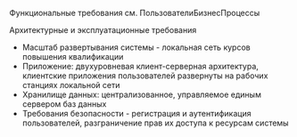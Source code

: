 ﻿Функциональные требования
см. ПользователиБизнесПроцессы


Архитектурные и эксплуатационные требования
* Масштаб развертывания системы - локальная сеть курсов повышения квалификации
* Приложение: двухуровневая клиент-серверная архитектура, клиентские приложения
  пользователей развернуты на рабочих станциях локальной сети
* Хранилище данных: централизованное, управляемое единым
  сервером баз данных
* Требования безопасности - регистрация и аутентификация пользователей, разграничение
  прав их доступа к ресурсам системы
